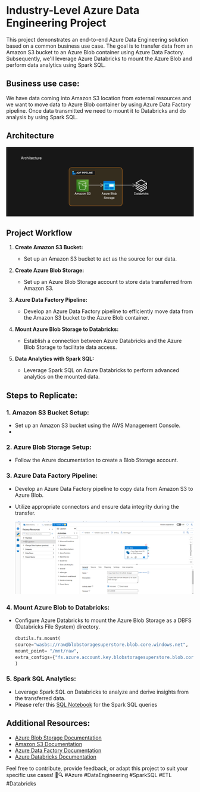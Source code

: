 # Industry-Level Azure Data Engineering Project

This project demonstrates an end-to-end Azure Data Engineering solution based on a common business use case. The goal is to transfer data from an Amazon S3 bucket to an Azure Blob container using Azure Data Factory. Subsequently, we'll leverage Azure Databricks to mount the Azure Blob and perform data analytics using Spark SQL.

## Business use case:
We have data coming into Amazon S3 location from external resources and we want to move data to Azure Blob container by using Azure Data Factory pipeline.
Once data transmitted we need to mount it to Databricks and do analysis by using Spark SQL.

## Architecture
<img src="Architecture.png">

## Project Workflow

1. **Create Amazon S3 Bucket:**
   - Set up an Amazon S3 bucket to act as the source for our data.

2. **Create Azure Blob Storage:**
   - Set up an Azure Blob Storage account to store data transferred from Amazon S3.


3. **Azure Data Factory Pipeline:**
   - Develop an Azure Data Factory pipeline to efficiently move data from the Amazon S3 bucket to the Azure Blob container.

4. **Mount Azure Blob Storage to Databricks:**
   - Establish a connection between Azure Databricks and the Azure Blob Storage to facilitate data access.

5. **Data Analytics with Spark SQL:**
   - Leverage Spark SQL on Azure Databricks to perform advanced analytics on the mounted data.

## Steps to Replicate:

### 1. Amazon S3 Bucket Setup:
   - Set up an Amazon S3 bucket using the AWS Management Console.
   - 
### 2. Azure Blob Storage Setup:
   - Follow the Azure documentation to create a Blob Storage account.

### 3. Azure Data Factory Pipeline:
   - Develop an Azure Data Factory pipeline to copy data from Amazon S3 to Azure Blob.
   - Utilize appropriate connectors and ensure data integrity during the transfer.
     
     <img src="ADF_pipeline.png">

### 4. Mount Azure Blob to Databricks:
   - Configure Azure Databricks to mount the Azure Blob Storage as a DBFS (Databricks File System) directory.
    
     ```python
     dbutils.fs.mount(
     source="wasbs://raw@blobstoragesuperstore.blob.core.windows.net",
     mount_point= "/mnt/raw",
     extra_configs={"fs.azure.account.key.blobstoragesuperstore.blob.core.windows.net":"ACCESS_KEY"}
     )
     ```

### 5. Spark SQL Analytics:
   - Leverage Spark SQL on Databricks to analyze and derive insights from the transferred data.
   - Please refer this [SQL Notebook](https://github.com/shubhammirajkar/superstore_azure_de_project/blob/main/superstore%20notebook.sql) for the Spark SQL queries


## Additional Resources:

- [Azure Blob Storage Documentation](https://docs.microsoft.com/en-us/azure/storage/blobs/)
- [Amazon S3 Documentation](https://docs.aws.amazon.com/s3/)
- [Azure Data Factory Documentation](https://docs.microsoft.com/en-us/azure/data-factory/)
- [Azure Databricks Documentation](https://docs.microsoft.com/en-us/azure/databricks/)

Feel free to contribute, provide feedback, or adapt this project to suit your specific use cases! 🚀🔍 #Azure #DataEngineering #SparkSQL #ETL #Databricks
